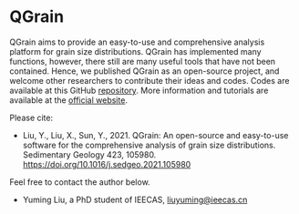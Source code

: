# QGrain

QGrain aims to provide an easy-to-use and comprehensive analysis platform for grain size distributions. QGrain has implemented many functions, however, there still are many useful tools that have not been contained. Hence, we published QGrain as an open-source project, and welcome other researchers to contribute their ideas and codes. Codes are available at this GitHub [repository](https://github.com/yuriok/QGrain/). More information and tutorials are available at the [official website](https://qgrain.net/).

Please cite:

* Liu, Y., Liu, X., Sun, Y., 2021. QGrain: An open-source and easy-to-use software for the comprehensive analysis of grain size distributions. Sedimentary Geology 423, 105980. https://doi.org/10.1016/j.sedgeo.2021.105980

Feel free to contact the author below.

* Yuming Liu, a PhD student of IEECAS, [liuyuming@ieecas.cn](mailto:liuyuming@ieecas.cn)
